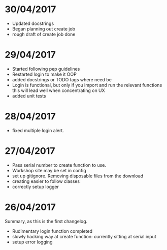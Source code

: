 30/04/2017
===========

- Updated docstrings
- Began planning out create job
- rough draft of create job done

29/04/2017
===========

- Started following pep guidelines
- Restarted login to make it OOP
- added docstrings or TODO tags where need be
- Login is functional, but only if you import and run the relevant functions
this will lead well when concentrating on UX
- added unit tests

28/04/2017
==========

- fixed multiple login alert.

27/04/2017
==========

- Pass serial number to create function to use.
- Workshop site may be set in config
- set up gitignore. Removing disposable files from the download
- creating easier to follow classes
- correctly setup logger



26/04/2017
==========

Summary, as this is the first changelog.

- Rudimentary login function completed
- slowly hacking way at create function: currently sitting at serial input
- setup error logging
